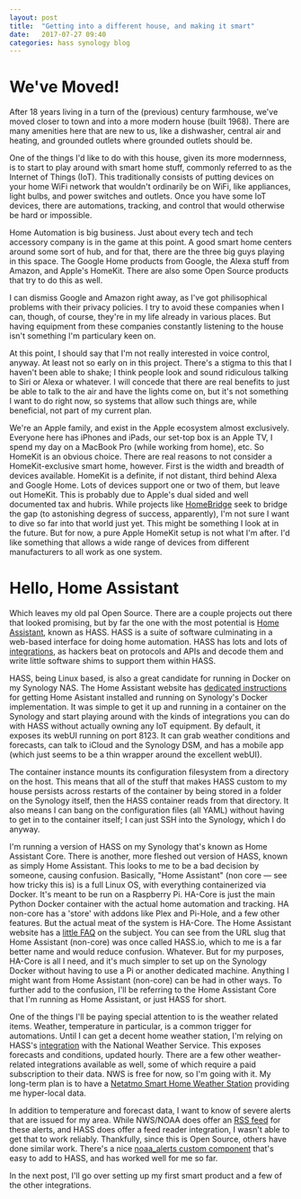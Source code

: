 ```yaml
---
layout: post
title:  "Getting into a different house, and making it smart"
date:   2017-07-27 09:40
categories: hass synology blog
---
```


# We've Moved!

After 18 years living in a turn of the (previous) century farmhouse, we've moved closer to town and into a more modern house (built 1968). There are many amenities here that are new to us, like a dishwasher, central air and heating, and grounded outlets where grounded outlets should be.

One of the things I'd like to do with this house, given its more modernness, is to start to play around with smart home stuff, commonly referred to as the Internet of Things (IoT). This traditionally consists of putting devices on your home WiFi network that wouldn't ordinarily be on WiFi, like appliances, light bulbs, and power switches and outlets. Once you have some IoT devices, there are automations, tracking, and control that would otherwise be hard or impossible. 

Home Automation is big business. Just about every tech and tech accessory company is in the game at this point. A good smart home centers around some sort of hub, and for that, there are the three big guys playing in this space. The Google Home products from Google, the Alexa stuff from Amazon, and Apple's HomeKit. There are also some Open Source products that try to do this as well.

I can dismiss Google and Amazon right away, as I've got philisophical problems with their privacy policies. I try to avoid these companies when I can, though, of course, they're in my life already in various places. But having equipment from these companies constantly listening to the house isn't something I'm particulary keen on.

At this point, I should say that I'm not really interested in voice control, anyway. At least not so early on in this project. There's a stigma to this that I haven't been able to shake; I think people look and sound ridiculous talking to Siri or Alexa or whatever. I will concede that there are real benefits to just be able to talk to the air and have the lights come on, but it's not something I want to do right now, so systems that allow such things are, while beneficial, not part of my current plan.

We're an Apple family, and exist in the Apple ecosystem almost exclusively. Everyone here has iPhones and iPads, our set-top box is an Apple TV, I spend my day on a MacBook Pro (while working from home), etc. So HomeKit is an obvious choice. There are real reasons to not consider a HomeKit-exclusive smart home, however. First is the width and breadth of devices available. HomeKit is a definite, if not distant, third behind Alexa and Google Home. Lots of devices support one or two of them, but leave out HomeKit. This is probably due to Apple's dual sided and well documented tax and hubris. While projects like [HomeBridge](https://homebridge.io) seek to bridge the gap (to astonishing degress of success, apparently), I'm not sure I want to dive so far into that world just yet. This might be something I look at in the future. But for now, a pure Apple HomeKit setup is not what I'm after. I'd like something that allows a wide range of devices from different manufacturers to all work as one system.

# Hello, Home Assistant

Which leaves my old pal Open Source. There are a couple projects out there that looked promising, but by far the one with the most potential is [Home Assistant](https://home-assistant.io), known as HASS. HASS is a suite of software culminating in a web-based interface for doing home automation. HASS has lots and lots of [integrations](https://www.home-assistant.io/integrations/), as hackers beat on protocols and APIs and decode them and write little software shims to support them within HASS.

HASS, being Linux based, is also a great candidate for running in Docker on my Synology NAS. The Home Assistant website has [dedicated instructions](https://www.home-assistant.io/docs/installation/docker/#synology-nas) for getting Home Asistant installed and running on Synology's Docker implementation. It was simple to get it up and running in a container on the Synology and start playing around with the kinds of integrations you can do with HASS without actually owning any IoT equipment. By default, it exposes its webUI running on port 8123. It can grab weather conditions and forecasts, can talk to iCloud and the Synology DSM, and has a mobile app (which just seems to be a thin wrapper around the excellent webUI).

The container instance mounts its configuration filesystem from a directory on the host. This means that all of the stuff that makes HASS custom to my house persists across restarts of the container by being stored in a folder on the Synology itself, then the HASS container reads from that directory. It also means I can bang on the configuration files (all YAML) without having to get in to the container itself; I can just SSH into the Synology, which I do anyway.

I'm running a version of HASS on my Synology that's known as Home Assistant Core. There is another, more fleshed out version of HASS, known as simply Home Assistant. This looks to me to be a bad decision by someone, causing confusion. Basically, "Home Assistant" (non core — see how tricky this is) is a full Linux OS, with everything containerized via Docker. It's meant to be run on a Raspberry Pi. HA-Core is just the main Python Docker container with the actual home automation and tracking. HA non-core has a 'store' with addons like Plex and Pi-Hole, and a few other features. But the actual meat of the system is HA-Core. The Home Assistant website has a [little FAQ](https://www.home-assistant.io/faq/ha-vs-hassio/) on the subject. You can see from the URL slug that Home Assistant (non-core) was once called HASS.io, which to me is a far better name and would reduce confusion. Whatever. But for my purposes, HA-Core is all I need, and it's much simpler to set up on the Synology Docker without having to use a Pi or another dedicated machine. Anything I might want from Home Assistant (non-core) can be had in other ways. To further add to the confusion, I'll be referring to the Home Assistant Core that I'm running as Home Assistant, or just HASS for short.

One of the things I'll be paying special attention to is the weather related items. Weather, temperature in particular, is a common trigger for automations. Until I can get a decent home weather station, I'm relying on HASS's [integration](https://www.home-assistant.io/integrations/nws) with the National Weather Service. This exposes forecasts and conditions, updated hourly. There are a few other weather-related integrations available as well, some of which require a paid subscription to their data. NWS is free for now, so I'm going with it. My long-term plan is to have a [Netatmo Smart Home Weather Station](https://www.netatmo.com/en-us/weather/weatherstation) providing me hyper-local data.

In addition to temperature and forecast data, I want to know of severe alerts that are issued for my area. While NWS/NOAA does offer an [RSS feed](https://alerts.weather.gov) for these alerts, and HASS does offer a feed reader integration, I wasn't able to get that to work reliably. Thankfully, since this is Open Source, others have done similar work. There's a nice [noaa_alerts custom component](https://github.com/dcshoecomp/noaa_alerts) that's easy to add to HASS, and has worked well for me so far.

In the next post, I'll go over setting up my first smart product and a few of the other integrations.